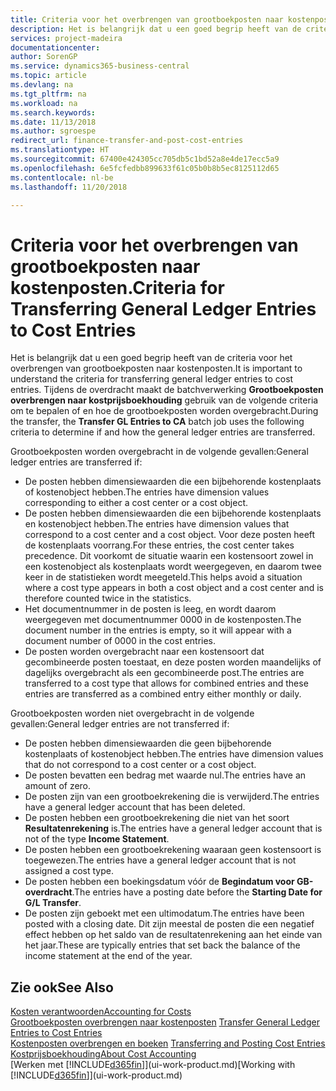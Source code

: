 ```yaml
---
title: Criteria voor het overbrengen van grootboekposten naar kostenposten | Microsoft Docs
description: Het is belangrijk dat u een goed begrip heeft van de criteria voor het overbrengen van grootboekposten naar kostenposten. Tijdens de overdracht maakt de batchverwerking **Grootboekposten overbrengen naar kostprijsboekhouding** gebruik van de volgende criteria om te bepalen of en hoe de grootboekposten worden overgebracht.
services: project-madeira
documentationcenter: 
author: SorenGP
ms.service: dynamics365-business-central
ms.topic: article
ms.devlang: na
ms.tgt_pltfrm: na
ms.workload: na
ms.search.keywords: 
ms.date: 11/13/2018
ms.author: sgroespe
redirect_url: finance-transfer-and-post-cost-entries
ms.translationtype: HT
ms.sourcegitcommit: 67400e424305cc705db5c1bd52a8e4de17ecc5a9
ms.openlocfilehash: 6e5fcfedbb899633f61c05b0b8b5ec8125112d65
ms.contentlocale: nl-be
ms.lasthandoff: 11/20/2018

---
```

# <a name="criteria-for-transferring-general-ledger-entries-to-cost-entries"></a><span data-ttu-id="29ed7-104">Criteria voor het overbrengen van grootboekposten naar kostenposten.</span><span class="sxs-lookup"><span data-stu-id="29ed7-104">Criteria for Transferring General Ledger Entries to Cost Entries</span></span>
<span data-ttu-id="29ed7-105">Het is belangrijk dat u een goed begrip heeft van de criteria voor het overbrengen van grootboekposten naar kostenposten.</span><span class="sxs-lookup"><span data-stu-id="29ed7-105">It is important to understand the criteria for transferring general ledger entries to cost entries.</span></span> <span data-ttu-id="29ed7-106">Tijdens de overdracht maakt de batchverwerking **Grootboekposten overbrengen naar kostprijsboekhouding** gebruik van de volgende criteria om te bepalen of en hoe de grootboekposten worden overgebracht.</span><span class="sxs-lookup"><span data-stu-id="29ed7-106">During the transfer, the **Transfer GL Entries to CA** batch job uses the following criteria to determine if and how the general ledger entries are transferred.</span></span>  

<span data-ttu-id="29ed7-107">Grootboekposten worden overgebracht in de volgende gevallen:</span><span class="sxs-lookup"><span data-stu-id="29ed7-107">General ledger entries are transferred if:</span></span>  

-   <span data-ttu-id="29ed7-108">De posten hebben dimensiewaarden die een bijbehorende kostenplaats of kostenobject hebben.</span><span class="sxs-lookup"><span data-stu-id="29ed7-108">The entries have dimension values corresponding to either a cost center or a cost object.</span></span>  
-   <span data-ttu-id="29ed7-109">De posten hebben dimensiewaarden die een bijbehorende kostenplaats en kostenobject hebben.</span><span class="sxs-lookup"><span data-stu-id="29ed7-109">The entries have dimension values that correspond to a cost center and a cost object.</span></span> <span data-ttu-id="29ed7-110">Voor deze posten heeft de kostenplaats voorrang.</span><span class="sxs-lookup"><span data-stu-id="29ed7-110">For these entries, the cost center takes precedence.</span></span> <span data-ttu-id="29ed7-111">Dit voorkomt de situatie waarin een kostensoort zowel in een kostenobject als kostenplaats wordt weergegeven, en daarom twee keer in de statistieken wordt meegeteld.</span><span class="sxs-lookup"><span data-stu-id="29ed7-111">This helps avoid a situation where a cost type appears in both a cost object and a cost center and is therefore counted twice in the statistics.</span></span>  
-   <span data-ttu-id="29ed7-112">Het documentnummer in de posten is leeg, en wordt daarom weergegeven met documentnummer 0000 in de kostenposten.</span><span class="sxs-lookup"><span data-stu-id="29ed7-112">The document number in the entries is empty, so it will appear with a document number of 0000 in the cost entries.</span></span>  
-   <span data-ttu-id="29ed7-113">De posten worden overgebracht naar een kostensoort dat gecombineerde posten toestaat, en deze posten worden maandelijks of dagelijks overgebracht als een gecombineerde post.</span><span class="sxs-lookup"><span data-stu-id="29ed7-113">The entries are transferred to a cost type that allows for combined entries and these entries are transferred as a combined entry either monthly or daily.</span></span>  

<span data-ttu-id="29ed7-114">Grootboekposten worden niet overgebracht in de volgende gevallen:</span><span class="sxs-lookup"><span data-stu-id="29ed7-114">General ledger entries are not transferred if:</span></span>  

-   <span data-ttu-id="29ed7-115">De posten hebben dimensiewaarden die geen bijbehorende kostenplaats of kostenobject hebben.</span><span class="sxs-lookup"><span data-stu-id="29ed7-115">The entries have dimension values that do not correspond to a cost center or a cost object.</span></span>  
-   <span data-ttu-id="29ed7-116">De posten bevatten een bedrag met waarde nul.</span><span class="sxs-lookup"><span data-stu-id="29ed7-116">The entries have an amount of zero.</span></span>  
-   <span data-ttu-id="29ed7-117">De posten zijn van een grootboekrekening die is verwijderd.</span><span class="sxs-lookup"><span data-stu-id="29ed7-117">The entries have a general ledger account that has been deleted.</span></span>  
-   <span data-ttu-id="29ed7-118">De posten hebben een grootboekrekening die niet van het soort **Resultatenrekening** is.</span><span class="sxs-lookup"><span data-stu-id="29ed7-118">The entries have a general ledger account that is not of the type **Income Statement**.</span></span>  
-   <span data-ttu-id="29ed7-119">De posten hebben een grootboekrekening waaraan geen kostensoort is toegewezen.</span><span class="sxs-lookup"><span data-stu-id="29ed7-119">The entries have a general ledger account that is not assigned a cost type.</span></span>  
-   <span data-ttu-id="29ed7-120">De posten hebben een boekingsdatum vóór de **Begindatum voor GB-overdracht**.</span><span class="sxs-lookup"><span data-stu-id="29ed7-120">The entries have a posting date before the **Starting Date for G/L Transfer**.</span></span>  
-   <span data-ttu-id="29ed7-121">De posten zijn geboekt met een ultimodatum.</span><span class="sxs-lookup"><span data-stu-id="29ed7-121">The entries have been posted with a closing date.</span></span> <span data-ttu-id="29ed7-122">Dit zijn meestal de posten die een negatief effect hebben op het saldo van de resultatenrekening aan het einde van het jaar.</span><span class="sxs-lookup"><span data-stu-id="29ed7-122">These are typically entries that set back the balance of the income statement at the end of the year.</span></span>  

## <a name="see-also"></a><span data-ttu-id="29ed7-123">Zie ook</span><span class="sxs-lookup"><span data-stu-id="29ed7-123">See Also</span></span>  
[<span data-ttu-id="29ed7-124">Kosten verantwoorden</span><span class="sxs-lookup"><span data-stu-id="29ed7-124">Accounting for Costs</span></span>](finance-manage-cost-accounting.md)  
 <span data-ttu-id="29ed7-125">[Grootboekposten overbrengen naar kostenposten](finance-how-to-transfer-general-ledger-entries-to-cost-entries.md) </span><span class="sxs-lookup"><span data-stu-id="29ed7-125">[Transfer General Ledger Entries to Cost Entries](finance-how-to-transfer-general-ledger-entries-to-cost-entries.md) </span></span>  
 <span data-ttu-id="29ed7-126">[Kostenposten overbrengen en boeken](finance-transfer-and-post-cost-entries.md) </span><span class="sxs-lookup"><span data-stu-id="29ed7-126">[Transferring and Posting Cost Entries](finance-transfer-and-post-cost-entries.md) </span></span>  
 [<span data-ttu-id="29ed7-127">Kostprijsboekhouding</span><span class="sxs-lookup"><span data-stu-id="29ed7-127">About Cost Accounting</span></span>](finance-about-cost-accounting.md)  
 <span data-ttu-id="29ed7-128">[Werken met [!INCLUDE[d365fin](includes/d365fin_md.md)]](ui-work-product.md)</span><span class="sxs-lookup"><span data-stu-id="29ed7-128">[Working with [!INCLUDE[d365fin](includes/d365fin_md.md)]](ui-work-product.md)</span></span>

